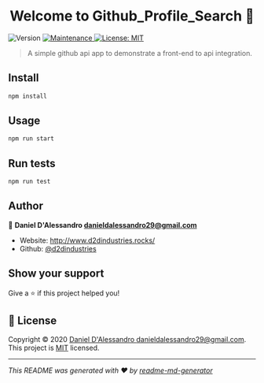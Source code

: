 <h1 align="center">Welcome to  Github_Profile_Search 👋</h1>
<p>
  <img alt="Version" src="https://img.shields.io/badge/version-1.0-blue.svg?cacheSeconds=2592000" />
  <a href="https://github.com/gatsbyjs/gatsby-starter-default/graphs/commit-activity" target="_blank">
    <img alt="Maintenance" src="https://img.shields.io/badge/Maintained%3F-yes-green.svg" />
  </a>
  <a href="https://github.com/gatsbyjs/gatsby-starter-default/blob/master/LICENSE" target="_blank">
    <img alt="License: MIT" src="https://img.shields.io/github/license/d2dindustries/ Github_Profile_Searchh" />
  </a>
</p>

> A simple github api app to demonstrate a front-end to api integration.

## Install

```sh
npm install
```

## Usage

```sh
npm run start
```

## Run tests

```sh
npm run test
```

## Author

👤 **Daniel D'Alessandro <danieldalessandro29@gmail.com>**

* Website: http://www.d2dindustries.rocks/
* Github: [@d2dindustries](https://github.com/d2dindustries)

## Show your support

Give a ⭐️ if this project helped you!

## 📝 License

Copyright © 2020 [Daniel D'Alessandro <danieldalessandro29@gmail.com>](https://github.com/d2dindustries).<br />
This project is [MIT](https://github.com/gatsbyjs/gatsby-starter-default/blob/master/LICENSE) licensed.

***
_This README was generated with ❤️ by [readme-md-generator](https://github.com/kefranabg/readme-md-generator)_
